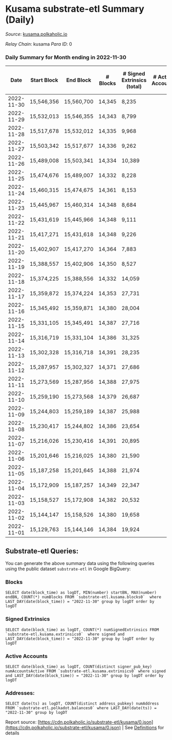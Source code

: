 # Kusama substrate-etl Summary (Daily)

_Source_: [kusama.polkaholic.io](https://kusama.polkaholic.io)

*Relay Chain*: kusama
*Para ID*: 0



### Daily Summary for Month ending in 2022-11-30


| Date | Start Block | End Block | # Blocks | # Signed Extrinsics (total) | # Active Accounts | # Passive | # New | # Addresses with Balances | # Events | # Transfers | # XCM Transfers In | # XCM Transfers Out |
| ---- | ----------- | --------- | -------- | --------------------------- | ----------------- | --------- | ----- | ------------------------- | -------- | ----------- | ------------------ | ------------------- |
| 2022-11-30 | 15,546,356 | 15,560,700 | 14,345  | 8,235 |  |  |  | 278,785 | 741,518 | 2,113 ($13,692,212.30) | 149 ($250,555.90) | 91 ($114,337.57) |
| 2022-11-29 | 15,532,013 | 15,546,355 | 14,343  | 8,799 |  |  |  | 278,649 | 737,847 | 1,508 ($1,352,967.56) | 113 ($70,526.10) | 90 ($174,918.64) |
| 2022-11-28 | 15,517,678 | 15,532,012 | 14,335  | 9,968 |  |  |  | 278,491 | 751,384 | 1,699 ($1,243,193.49) | 95 ($62,176.83) | 106 ($114,199.70) |
| 2022-11-27 | 15,503,342 | 15,517,677 | 14,336  | 9,262 |  |  |  | 278,403 | 745,381 | 1,968 ($1,424,672.70) | 92 ($131,848.84) | 155 ($160,530.86) |
| 2022-11-26 | 15,489,008 | 15,503,341 | 14,334  | 10,389 |  |  |  |  | 751,534 | 1,053 ($1,755,485.83) | 78 ($58,358.57) | 111 ($64,799.72) |
| 2022-11-25 | 15,474,676 | 15,489,007 | 14,332  | 8,228 |  |  |  | 278,122 | 745,207 | 1,262 ($1,333,956.17) | 68 ($102,326.03) | 189 ($28,927.61) |
| 2022-11-24 | 15,460,315 | 15,474,675 | 14,361  | 8,153 |  |  |  | 277,950 | 741,106 | 1,423 ($1,582,859.36) | 87 ($248,897.77) | 100 ($57,658.68) |
| 2022-11-23 | 15,445,967 | 15,460,314 | 14,348  | 8,684 |  |  |  | 277,800 | 734,594 | 1,783 ($2,893,204.37) | 94 ($94,500.77) | 65 ($82,418.20) |
| 2022-11-22 | 15,431,619 | 15,445,966 | 14,348  | 9,111 |  |  |  |  | 748,211 | 1,485 ($2,409,164.89) | 124 ($125,950.33) | 106 ($85,548.41) |
| 2022-11-21 | 15,417,271 | 15,431,618 | 14,348  | 9,226 |  |  |  | 277,385 | 741,910 | 1,382 ($5,499,548.17) | 106 ($56,994.94) | 94 ($30,262.63) |
| 2022-11-20 | 15,402,907 | 15,417,270 | 14,364  | 7,883 |  |  |  |  | 723,457 | 1,291 ($1,850,808.68) | 128 ($201,387.27) | 100 ($162,718.51) |
| 2022-11-19 | 15,388,557 | 15,402,906 | 14,350  | 8,527 |  |  |  | 277,069 | 733,159 | 1,429 ($1,142,394.21) | 103 ($146,312.13) | 73 ($129,039.21) |
| 2022-11-18 | 15,374,225 | 15,388,556 | 14,332  | 14,059 |  |  |  |  | 769,044 | 1,628 ($4,137,498.28) | 89 ($75,047.07) | 97 ($76,231.65) |
| 2022-11-17 | 15,359,872 | 15,374,224 | 14,353  | 27,731 |  |  |  |  | 845,878 | 1,250 ($3,320,799.22) | 84 ($336,373.24) | 103 ($109,718.52) |
| 2022-11-16 | 15,345,492 | 15,359,871 | 14,380  | 28,004 |  |  |  |  | 838,408 | 1,346 ($1,805,870.05) | 81 ($49,733.36) | 97 ($65,898.41) |
| 2022-11-15 | 15,331,105 | 15,345,491 | 14,387  | 27,716 |  |  |  | 276,446 | 811,930 | 1,703 ($3,338,374.85) | 111 ($154,526.27) | 107 ($75,241.85) |
| 2022-11-14 | 15,316,719 | 15,331,104 | 14,386  | 31,325 |  |  |  |  | 843,044 | 4,154 ($8,120,723.62) | 155 ($113,564.83) | 182 ($226,952.02) |
| 2022-11-13 | 15,302,328 | 15,316,718 | 14,391  | 28,235 |  |  |  | 275,787 | 789,902 | 2,418 ($2,483,846.94) | 99 ($133,366.35) | 168 ($178,175.63) |
| 2022-11-12 | 15,287,957 | 15,302,327 | 14,371  | 27,686 |  |  |  | 275,249 | 805,316 | 1,890 ($6,157,645.29) | 99 ($129,352.85) | 170 ($131,818.20) |
| 2022-11-11 | 15,273,569 | 15,287,956 | 14,388  | 27,975 |  |  |  |  | 851,486 | 1,880 ($6,718,461.63) | 129 ($171,163.11) | 183 ($509,328.06) |
| 2022-11-10 | 15,259,190 | 15,273,568 | 14,379  | 26,687 |  |  |  |  | 844,552 | 2,971 ($5,860,794.27) | 225 ($355,201.08) | 268 ($402,627.34) |
| 2022-11-09 | 15,244,803 | 15,259,189 | 14,387  | 25,988 |  |  |  |  | 846,831 | 2,507 ($6,915,317.20) | 317 ($623,854.28) | 384 ($414,112.81) |
| 2022-11-08 | 15,230,417 | 15,244,802 | 14,386  | 23,654 |  |  |  |  | 809,816 | 2,149 ($7,110,655.06) | 193 ($378,713.61) | 266 ($547,977.65) |
| 2022-11-07 | 15,216,026 | 15,230,416 | 14,391  | 20,895 |  |  |  |  | 823,389 | 1,531 ($3,011,388.70) | 177 ($172,803.59) | 179 ($159,432.77) |
| 2022-11-06 | 15,201,646 | 15,216,025 | 14,380  | 21,590 |  |  |  |  | 818,488 | 1,345 ($1,707,762.30) | 116 ($114,661.99) | 169 ($98,959.36) |
| 2022-11-05 | 15,187,258 | 15,201,645 | 14,388  | 21,974 |  |  |  |  | 823,773 | 1,647 ($4,260,648.75) | 193 ($423,349.04) | 187 ($446,261.70) |
| 2022-11-04 | 15,172,909 | 15,187,257 | 14,349  | 22,347 |  |  |  | 273,509 | 860,721 | 1,564 ($3,054,133.58) | 186 ($109,565.71) | 216 ($110,276.64) |
| 2022-11-03 | 15,158,527 | 15,172,908 | 14,382  | 20,532 |  |  |  | 273,365 | 824,816 | 1,421 ($4,421,231.76) | 171 ($187,970.75) | 175 ($130,852.76) |
| 2022-11-02 | 15,144,147 | 15,158,526 | 14,380  | 19,658 |  |  |  | 273,228 | 810,221 | 2,013 ($2,558,793.58) | 207 ($183,908.11) | 279 ($213,091.41) |
| 2022-11-01 | 15,129,763 | 15,144,146 | 14,384  | 19,924 |  |  |  | 273,082 | 816,056 | 3,104 ($3,420,896.64) | 150 ($108,491.51) | 215 ($427,303.94) |

## Substrate-etl Queries:
You can generate the above summary data using the following queries using the public dataset `substrate-etl` in Google BigQuery:


### Blocks
```
SELECT date(block_time) as logDT, MIN(number) startBN, MAX(number) endBN, COUNT(*) numBlocks FROM `substrate-etl.kusama.blocks0`  where LAST_DAY(date(block_time)) = "2022-11-30" group by logDT order by logDT
```


### Signed Extrinsics
```
SELECT date(block_time) as logDT, COUNT(*) numSignedExtrinsics FROM `substrate-etl.kusama.extrinsics0`  where signed and LAST_DAY(date(block_time)) = "2022-11-30" group by logDT order by logDT
```


### Active Accounts
```
SELECT date(block_time) as logDT, COUNT(distinct signer_pub_key) numAccountsActive FROM `substrate-etl.kusama.extrinsics0` where signed and LAST_DAY(date(block_time)) = "2022-11-30" group by logDT order by logDT
```


### Addresses:
```
SELECT date(ts) as logDT, COUNT(distinct address_pubkey) numAddress FROM `substrate-etl.polkadot.balances0` where LAST_DAY(date(ts)) = "2022-11-30" group by logDT
```



Report source: [https://cdn.polkaholic.io/substrate-etl/kusama/0.json](https://cdn.polkaholic.io/substrate-etl/kusama/0.json) | See [Definitions](/DEFINITIONS.md) for details
